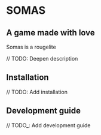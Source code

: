 # SOMAS

## A game made with love

Somas is a rougelite

// TODO: Deepen description

## Installation
// TODO: Add installation

## Development guide
// TODO_: Add development guide

